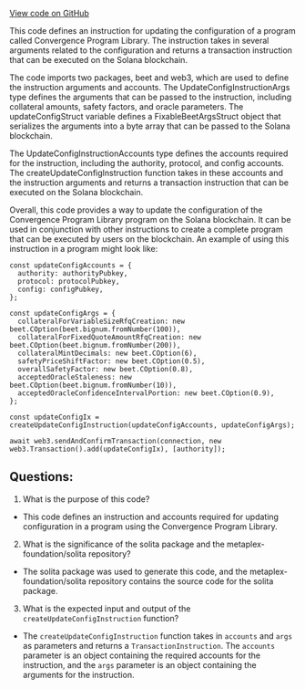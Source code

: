 [View code on GitHub](https://github.com/convergence-rfq/convergence-program-library/risk-engine/js/generated/instructions/updateConfig.ts)

This code defines an instruction for updating the configuration of a program called Convergence Program Library. The instruction takes in several arguments related to the configuration and returns a transaction instruction that can be executed on the Solana blockchain.

The code imports two packages, beet and web3, which are used to define the instruction arguments and accounts. The UpdateConfigInstructionArgs type defines the arguments that can be passed to the instruction, including collateral amounts, safety factors, and oracle parameters. The updateConfigStruct variable defines a FixableBeetArgsStruct object that serializes the arguments into a byte array that can be passed to the Solana blockchain.

The UpdateConfigInstructionAccounts type defines the accounts required for the instruction, including the authority, protocol, and config accounts. The createUpdateConfigInstruction function takes in these accounts and the instruction arguments and returns a transaction instruction that can be executed on the Solana blockchain.

Overall, this code provides a way to update the configuration of the Convergence Program Library program on the Solana blockchain. It can be used in conjunction with other instructions to create a complete program that can be executed by users on the blockchain. An example of using this instruction in a program might look like:

```
const updateConfigAccounts = {
  authority: authorityPubkey,
  protocol: protocolPubkey,
  config: configPubkey,
};

const updateConfigArgs = {
  collateralForVariableSizeRfqCreation: new beet.COption(beet.bignum.fromNumber(100)),
  collateralForFixedQuoteAmountRfqCreation: new beet.COption(beet.bignum.fromNumber(200)),
  collateralMintDecimals: new beet.COption(6),
  safetyPriceShiftFactor: new beet.COption(0.5),
  overallSafetyFactor: new beet.COption(0.8),
  acceptedOracleStaleness: new beet.COption(beet.bignum.fromNumber(10)),
  acceptedOracleConfidenceIntervalPortion: new beet.COption(0.9),
};

const updateConfigIx = createUpdateConfigInstruction(updateConfigAccounts, updateConfigArgs);

await web3.sendAndConfirmTransaction(connection, new web3.Transaction().add(updateConfigIx), [authority]);
```
## Questions: 
 1. What is the purpose of this code?
- This code defines an instruction and accounts required for updating configuration in a program using the Convergence Program Library.

2. What is the significance of the solita package and the metaplex-foundation/solita repository?
- The solita package was used to generate this code, and the metaplex-foundation/solita repository contains the source code for the solita package.

3. What is the expected input and output of the `createUpdateConfigInstruction` function?
- The `createUpdateConfigInstruction` function takes in `accounts` and `args` as parameters and returns a `TransactionInstruction`. The `accounts` parameter is an object containing the required accounts for the instruction, and the `args` parameter is an object containing the arguments for the instruction.
